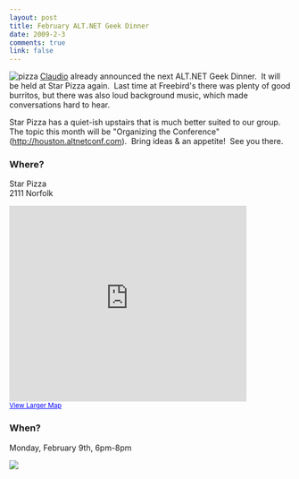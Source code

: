 ```yaml
--- 
layout: post
title: February ALT.NET Geek Dinner
date: 2009-2-3
comments: true
link: false
---
```

<p><img src="/images/pizza_3_.png" alt="pizza"  border="0" /> <a href="http://claudiolassala.spaces.live.com/blog/cns!E2A4B22308B39CD2!1194.entry" target="_blank">Claudio</a> already announced the next ALT.NET Geek Dinner.&nbsp; It will be held at Star Pizza again.&nbsp; Last time at Freebird's there was plenty of good burritos, but there was also loud background music, which made conversations hard to hear.</p> <p>Star Pizza has a quiet-ish upstairs that is much better suited to our group.&nbsp; The topic this month will be "Organizing the Conference" (<a href="http://houston.altnetconf.com">http://houston.altnetconf.com</a>).&nbsp; Bring ideas &amp; an appetite!&nbsp; See you there.</p> <h3>Where?</h3> <p>Star Pizza<br>2111 Norfolk</p> <p><iframe marginwidth="0" marginheight="0" src="http://maps.google.com/maps?f=q&amp;source=s_q&amp;hl=en&amp;geocode=&amp;q=2111+Norfolk,+houston&amp;sll=37.0625,-95.677068&amp;sspn=47.301626,65.126953&amp;ie=UTF8&amp;z=14&amp;ll=29.744184,-95.40699&amp;output=embed&amp;s=AARTsJprrN-PcPjW7argBcbbRa34B9mezg" frameborder="0" width="425" scrolling="no" height="350"></iframe><br><small><a style="color: #0000ff; text-align: left" href="http://maps.google.com/maps?f=q&amp;source=embed&amp;hl=en&amp;geocode=&amp;q=2111+Norfolk,+houston&amp;sll=37.0625,-95.677068&amp;sspn=47.301626,65.126953&amp;ie=UTF8&amp;z=14&amp;ll=29.744184,-95.40699">View Larger Map</a></small> </p> <h3>When?</h3> <p>Monday, February 9th, 6pm-8pm</p> <p><a href="http://www.google.com/calendar/event?action=TEMPLATE&amp;tmeid=cXA2YjNnNDFzZmRvZmF0cTAyMTdzcTVrNTQgc3ViZGlnaXRhbEBt&amp;tmsrc=c3ViZGlnaXRhbEBnbWFpbC5jb20" target="_blank"><img src="/images/gc_button1_en___.gif"  border="0" /></a></p>
